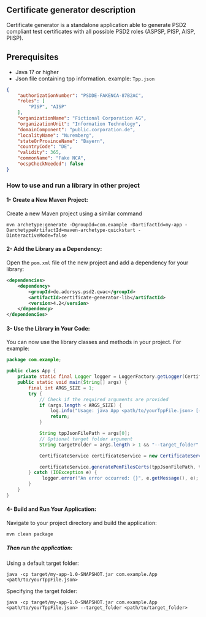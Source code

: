 ## Certificate generator description

Certificate generator is a standalone application able to generate PSD2 compliant
test certificates with all possible PSD2 roles (ASPSP, PISP, AISP, PIISP).

## Prerequisites

- Java 17 or higher
- Json file containing tpp information.
example: `Tpp.json`
```json
{
    "authorizationNumber": "PSDDE-FAKENCA-87B2AC",
    "roles": [
        "PISP", "AISP"
    ],
    "organizationName": "Fictional Corporation AG",
    "organizationUnit": "Information Technology",
    "domainComponent": "public.corporation.de",
    "localityName": "Nuremberg",
    "stateOrProvinceName": "Bayern",
    "countryCode": "DE",
    "validity": 365,
    "commonName": "Fake NCA",
    "ocspCheckNeeded": false
} 
```

### How to use and run a library in other project

#### 1- Create a New Maven Project:
Create a new Maven project using a similar command

```shell
mvn archetype:generate -DgroupId=com.example -DartifactId=my-app -DarchetypeArtifactId=maven-archetype-quickstart -DinteractiveMode=false
```

#### 2- Add the Library as a Dependency:
Open the `pom.xml` file of the new project and add a dependency for your library:

```xml
<dependencies>
    <dependency>
        <groupId>de.adorsys.psd2.qwac</groupId>
        <artifactId>certificate-generator-lib</artifactId>
        <version>4.2</version>
    </dependency>
</dependencies>
```

#### 3- Use the Library in Your Code:
You can now use the library classes and methods in your project. For example:

```java
package com.example;

public class App {
    private static final Logger logger = LoggerFactory.getLogger(CertificateService.class);
    public static void main(String[] args) {
        final int ARGS_SIZE = 1;
        try {
            // Check if the required arguments are provided
            if (args.length < ARGS_SIZE) {
                log.info("Usage: java App <path/to/yourTppFile.json> [--target_folder <target_folder>]");
                return;
            }

            String tppJsonFilePath = args[0];
            // Optional target folder argument
            String targetFolder = args.length > 1 && "--target_folder".equals(args[1]) ? args[2] : "certs";

            CertificateService certificateService = new CertificateService();

            certificateService.generatePemFilesCerts(tppJsonFilePath, targetFolder);
        } catch (IOException e) {
             logger.error("An error occurred: {}", e.getMessage(), e);
        }
    }
}
```

#### 4- Build and Run Your Application:
Navigate to your project directory and build the application:

```shell
mvn clean package
```

##### Then run the application:
Using a default target folder:

```shell
java -cp target/my-app-1.0-SNAPSHOT.jar com.example.App <path/to/yourTppFile.json>
```

Specifying the target folder:

```shell
java -cp target/my-app-1.0-SNAPSHOT.jar com.example.App <path/to/yourTppFile.json> --target_folder <path/to/target_folder>
```

